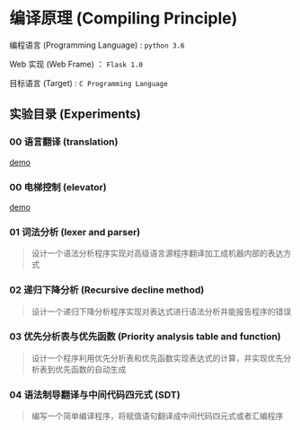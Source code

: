 # 编译原理 (Compiling Principle)

编程语言 (Programming Language) : `python 3.6` 

Web 实现 (Web Frame) ： `Flask 1.0` 

目标语言 (Target) : `C Programming Language`

## 实验目录 (Experiments)

### 00 语言翻译 (translation)

[demo]()

### 00 电梯控制 (elevator)

[demo]()

### 01 词法分析 (lexer and parser)

> 设计一个语法分析程序实现对高级语言源程序翻译加工成机器内部的表达方式


### 02 递归下降分析 (Recursive decline method)

> 设计一个递归下降分析程序实现对表达式进行语法分析并能报告程序的错误

### 03 优先分析表与优先函数 (Priority analysis table and function)

> 设计一个程序利用优先分析表和优先函数实现表达式的计算，并实现优先分析表到优先函数的自动生成

### 04 语法制导翻译与中间代码四元式 (SDT)

> 编写一个简单编译程序，将赋值语句翻译成中间代码四元式或者汇编程序




